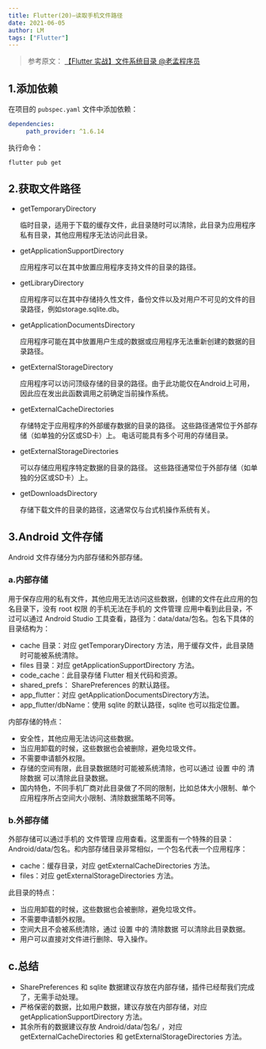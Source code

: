 ```yaml
---
title: Flutter(20)—读取手机文件路径
date: 2021-06-05
author: LM
tags: ["Flutter"]
---
```


>参考原文： [【Flutter 实战】文件系统目录  @老孟程序员 ](https://www.jianshu.com/p/2eafae001f55)

## 1.添加依赖

在项目的 `pubspec.yaml` 文件中添加依赖：

```yaml
dependencies:
     path_provider: ^1.6.14
```

执行命令：

```shell
flutter pub get
```

## 2.获取文件路径

- getTemporaryDirectory

  临时目录，适用于下载的缓存文件，此目录随时可以清除，此目录为应用程序私有目录，其他应用程序无法访问此目录。

- getApplicationSupportDirectory

  应用程序可以在其中放置应用程序支持文件的目录的路径。

- getLibraryDirectory

  应用程序可以在其中存储持久性文件，备份文件以及对用户不可见的文件的目录路径，例如storage.sqlite.db。

- getApplicationDocumentsDirectory

  应用程序可能在其中放置用户生成的数据或应用程序无法重新创建的数据的目录路径。

- getExternalStorageDirectory

  应用程序可以访问顶级存储的目录的路径。由于此功能仅在Android上可用，因此应在发出此函数调用之前确定当前操作系统。

- getExternalCacheDirectories

  存储特定于应用程序的外部缓存数据的目录的路径。 这些路径通常位于外部存储（如单独的分区或SD卡）上。 电话可能具有多个可用的存储目录。

- getExternalStorageDirectories

  可以存储应用程序特定数据的目录的路径。 这些路径通常位于外部存储（如单独的分区或SD卡）上。

- getDownloadsDirectory

  存储下载文件的目录的路径，这通常仅与台式机操作系统有关。

## 3.Android 文件存储

Android 文件存储分为内部存储和外部存储。

### a.内部存储

用于保存应用的私有文件，其他应用无法访问这些数据，创建的文件在此应用的包名目录下，没有 root 权限 的手机无法在手机的 文件管理 应用中看到此目录，不过可以通过 Android Studio 工具查看，路径为：data/data/包名。包名下具体的目录结构为：

- cache 目录：对应 getTemporaryDirectory 方法，用于缓存文件，此目录随时可能被系统清除。
- files 目录：对应 getApplicationSupportDirectory 方法。
- code_cache：此目录存储 Flutter 相关代码和资源。
- shared_prefs： SharePreferences 的默认路径。
- app_flutter：对应 getApplicationDocumentsDirectory方法。
- app_flutter/dbName：使用 sqlite 的默认路径，sqlite 也可以指定位置。

内部存储的特点：

- 安全性，其他应用无法访问这些数据。
- 当应用卸载的时候，这些数据也会被删除，避免垃圾文件。
- 不需要申请额外权限。
- 存储的空间有限，此目录数据随时可能被系统清除，也可以通过 设置 中的 清除数据 可以清除此目录数据。
- 国内特色，不同手机厂商对此目录做了不同的限制，比如总体大小限制、单个应用程序所占空间大小限制、清除数据策略不同等。

### b.外部存储

外部存储可以通过手机的 文件管理 应用查看。这里面有一个特殊的目录：Android/data/包名。和内部存储目录非常相似，一个包名代表一个应用程序：

- cache：缓存目录，对应 getExternalCacheDirectories 方法。
- files：对应 getExternalStorageDirectories 方法。

此目录的特点：

- 当应用卸载的时候，这些数据也会被删除，避免垃圾文件。
- 不需要申请额外权限。
- 空间大且不会被系统清除，通过 设置 中的 清除数据 可以清除此目录数据。
- 用户可以直接对文件进行删除、导入操作。

## c.总结

- SharePreferences 和 sqlite  数据建议存放在内部存储，插件已经帮我们完成了，无需手动处理。
- 严格保密的数据，比如用户数据，建议存放在内部存储，对应 getApplicationSupportDirectory 方法。
- 其余所有的数据建议存放 Android/data/包名/ ，对应 getExternalCacheDirectories 和 getExternalStorageDirectories 方法。



